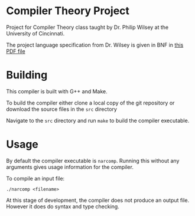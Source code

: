 # Compiler Theory Project

Project for Compiler Theory class taught by Dr. Philip Wilsey at the University of Cincinnati.

The project language specification from Dr. Wilsey is given in BNF in [this PDF file](https://github.com/narayaha/CompilerTheory/blob/master/Language%20Specification.pdf)

# Building

This compiler is built with G++ and Make.

To build the compiler either clone a local copy of the git repository or download the source files in the `src` directory

Navigate to the `src` directory and run `make` to build the compiler executable.

# Usage

By default the compiler executable is `narcomp`. Running this without any arguments gives usage information for the compiler.

To compile an input file:

	./narcomp <filename>

At this stage of development, the compiler does not produce an output file. However it does do syntax and type checking.
